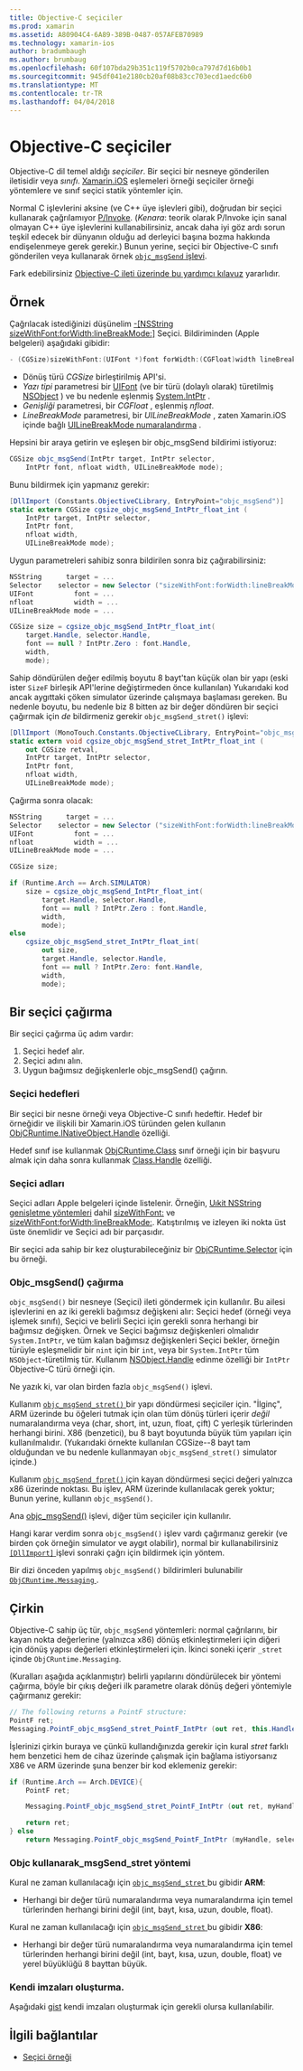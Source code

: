 ```yaml
---
title: Objective-C seçiciler
ms.prod: xamarin
ms.assetid: A80904C4-6A89-389B-0487-057AFEB70989
ms.technology: xamarin-ios
author: bradumbaugh
ms.author: brumbaug
ms.openlocfilehash: 60f107bda29b351c119f5702b0ca797d7d16b0b1
ms.sourcegitcommit: 945df041e2180cb20af08b83cc703ecd1aedc6b0
ms.translationtype: MT
ms.contentlocale: tr-TR
ms.lasthandoff: 04/04/2018
---
```

# <a name="objective-c-selectors"></a>Objective-C seçiciler

Objective-C dil temel aldığı *seçiciler*. Bir seçici bir nesneye gönderilen iletisidir veya *sınıfı*. [Xamarin.iOS](~/ios/internals/api-design/index.md) eşlemeleri örneği seçiciler örneği yöntemlere ve sınıf seçici statik yöntemler için.

Normal C işlevlerini aksine (ve C++ üye işlevleri gibi), doğrudan bir seçici kullanarak çağrılamıyor [P/Invoke](http://www.mono-project.com/docs/advanced/pinvoke/).
(*Kenara*: teorik olarak P/Invoke için sanal olmayan C++ üye işlevlerini kullanabilirsiniz, ancak daha iyi göz ardı sorun teşkil edecek bir dünyanın olduğu ad derleyici başına bozma hakkında endişelenmeye gerek gerekir.) Bunun yerine, seçici bir Objective-C sınıfı gönderilen veya kullanarak örnek [ `objc_msgSend` işlevi](http://developer.apple.com/mac/library/documentation/Cocoa/Reference/ObjCRuntimeRef/Reference/reference.html#//apple_ref/c/func/objc_msgSend).

Fark edebilirsiniz [Objective-C ileti üzerinde bu yardımcı kılavuz](http://developer.apple.com/iphone/library/documentation/cocoa/conceptual/ObjCRuntimeGuide/Articles/ocrtHowMessagingWorks.html) yararlıdır.

<a name="Example" />

## <a name="example"></a>Örnek

Çağrılacak istediğinizi düşünelim [-[NSString sizeWithFont:forWidth:lineBreakMode:]](http://developer.apple.com/iphone/library/documentation/UIKit/Reference/NSString_UIKit_Additions/Reference/Reference.html#//apple_ref/occ/instm/NSString/sizeWithFont:forWidth:lineBreakMode:) Seçici.
Bildiriminden (Apple belgeleri) aşağıdaki gibidir:

```csharp
- (CGSize)sizeWithFont:(UIFont *)font forWidth:(CGFloat)width lineBreakMode:(UILineBreakMode)lineBreakMode
```

-  Dönüş türü *CGSize* birleştirilmiş API'si.
-  *Yazı tipi* parametresi bir [UIFont](https://developer.xamarin.com/api/type/UIKit.UIFont/) (ve bir türü (dolaylı olarak) türetilmiş [NSObject](https://developer.xamarin.com/api/type/Foundation.NSObject/) ) ve bu nedenle eşlenmiş [System.IntPtr](https://developer.xamarin.com/api/type/System.IntPtr/) .
-  *Genişliği* parametresi, bir *CGFloat* , eşlenmiş *nfloat*.
-  *LineBreakMode* parametresi, bir *UILineBreakMode* , zaten Xamarin.iOS içinde bağlı [UILineBreakMode numaralandırma](https://developer.xamarin.com/api/type/UIKit.UILineBreakMode/) .


Hepsini bir araya getirin ve eşleşen bir objc_msgSend bildirimi istiyoruz:

```csharp
CGSize objc_msgSend(IntPtr target, IntPtr selector,
    IntPtr font, nfloat width, UILineBreakMode mode);
```

Bunu bildirmek için yapmanız gerekir:

```csharp
[DllImport (Constants.ObjectiveCLibrary, EntryPoint="objc_msgSend")]
static extern CGSize cgsize_objc_msgSend_IntPtr_float_int (
    IntPtr target, IntPtr selector,
    IntPtr font,
    nfloat width,
    UILineBreakMode mode);
```

Uygun parametreleri sahibiz sonra bildirilen sonra biz çağırabilirsiniz:

```csharp
NSString      target = ...
Selector    selector = new Selector ("sizeWithFont:forWidth:lineBreakMode:");
UIFont          font = ...
nfloat          width = ...
UILineBreakMode mode = ...

CGSize size = cgsize_objc_msgSend_IntPtr_float_int(
    target.Handle, selector.Handle,
    font == null ? IntPtr.Zero : font.Handle,
    width,
    mode);
```

Sahip döndürülen değer edilmiş boyutu 8 bayt'tan küçük olan bir yapı (eski ister `SizeF` birleşik API'lerine değiştirmeden önce kullanılan) Yukarıdaki kod ancak aygıttaki çöken simulator üzerinde çalışmaya başlaması gereken. Bu nedenle boyutu, bu nedenle biz 8 bitten az bir değer döndüren bir seçici çağırmak için *de* bildirmeniz gerekir `objc_msgSend_stret()` işlevi:

```csharp
[DllImport (MonoTouch.Constants.ObjectiveCLibrary, EntryPoint="objc_msgSend_stret")]
static extern void cgsize_objc_msgSend_stret_IntPtr_float_int (
    out CGSize retval,
    IntPtr target, IntPtr selector,
    IntPtr font,
    nfloat width,
    UILineBreakMode mode);
```

Çağırma sonra olacak:

```csharp
NSString      target = ...
Selector    selector = new Selector ("sizeWithFont:forWidth:lineBreakMode:");
UIFont          font = ...
nfloat          width = ...
UILineBreakMode mode = ...

CGSize size;

if (Runtime.Arch == Arch.SIMULATOR)
    size = cgsize_objc_msgSend_IntPtr_float_int(
        target.Handle, selector.Handle,
        font == null ? IntPtr.Zero : font.Handle,
        width,
        mode);
else
    cgsize_objc_msgSend_stret_IntPtr_float_int(
        out size,
        target.Handle, selector.Handle,
        font == null ? IntPtr.Zero: font.Handle,
        width,
        mode);
```


<a name="Invoking_a_Selector" />

## <a name="invoking-a-selector"></a>Bir seçici çağırma

Bir seçici çağırma üç adım vardır:

1.  Seçici hedef alır.
1.  Seçici adını alın.
1.  Uygun bağımsız değişkenlerle objc_msgSend() çağırın.


<a name="Selector_Targets" />

### <a name="selector-targets"></a>Seçici hedefleri

Bir seçici bir nesne örneği veya Objective-C sınıfı hedeftir. Hedef bir örneğidir ve ilişkili bir Xamarin.iOS türünden gelen kullanın [ObjCRuntime.INativeObject.Handle](https://developer.xamarin.com/api/property/ObjCRuntime.INativeObject.Handle/) özelliği.

Hedef sınıf ise kullanmak [ObjCRuntime.Class](https://developer.xamarin.com/api/type/ObjCRuntime.Class/) sınıf örneği için bir başvuru almak için daha sonra kullanmak [Class.Handle](https://developer.xamarin.com/api/property/ObjCRuntime.Class.Handle/) özelliği.


<a name="Selector_Names" />

### <a name="selector-names"></a>Seçici adları

Seçici adları Apple belgeleri içinde listelenir. Örneğin, [Uıkit NSString genişletme yöntemleri](http://developer.apple.com/iphone/library/documentation/UIKit/Reference/NSString_UIKit_Additions/Reference/Reference.html) dahil [sizeWithFont:](http://developer.apple.com/iphone/library/documentation/UIKit/Reference/NSString_UIKit_Additions/Reference/Reference.html#//apple_ref/occ/instm/NSString/sizeWithFont:) ve [sizeWithFont:forWidth:lineBreakMode:](http://developer.apple.com/iphone/library/documentation/UIKit/Reference/NSString_UIKit_Additions/Reference/Reference.html#//apple_ref/occ/instm/NSString/sizeWithFont:forWidth:lineBreakMode:). Katıştırılmış ve izleyen iki nokta üst üste önemlidir ve Seçici adı bir parçasıdır.

Bir seçici ada sahip bir kez oluşturabileceğiniz bir [ObjCRuntime.Selector](https://developer.xamarin.com/api/type/ObjCRuntime.Selector/) için bu örneği.


<a name="Calling_objc_msgSend()" />

### <a name="calling-objcmsgsend"></a>Objc_msgSend() çağırma

 `objc_msgSend()` bir nesneye (Seçici) ileti göndermek için kullanılır. Bu ailesi işlevlerini en az iki gerekli bağımsız değişkeni alır: Seçici hedef (örneği veya işlemek sınıfı), Seçici ve belirli Seçici için gerekli sonra herhangi bir bağımsız değişken. Örnek ve Seçici bağımsız değişkenleri olmalıdır `System.IntPtr`, ve tüm kalan bağımsız değişkenleri Seçici bekler, örneğin türüyle eşleşmelidir bir `nint` için bir `int`, veya bir `System.IntPtr` tüm `NSObject`-türetilmiş tür. Kullanım [NSObject.Handle](https://developer.xamarin.com/api/property/Foundation.NSObject.Handle/) edinme özelliği bir `IntPtr` Objective-C türü örneği için.

Ne yazık ki, var olan birden fazla `objc_msgSend()` işlevi.

Kullanım [ `objc_msgSend_stret()` ](http://developer.apple.com/mac/library/documentation/Cocoa/Reference/ObjCRuntimeRef/Reference/reference.html#//apple_ref/c/func/objc_msgSend_stret) bir yapı döndürmesi seçiciler için.
"İlginç", ARM üzerinde bu öğeleri tutmak için olan tüm dönüş türleri içerir *değil* numaralandırma veya (char, short, int, uzun, float, çift) C yerleşik türlerinden herhangi birini. X86 (benzetici), bu 8 bayt boyutunda büyük tüm yapıları için kullanılmalıdır. (Yukarıdaki örnekte kullanılan CGSize--8 bayt tam olduğundan ve bu nedenle kullanmayan `objc_msgSend_stret()` simulator içinde.)

Kullanım [ `objc_msgSend_fpret()` ](http://developer.apple.com/mac/library/documentation/Cocoa/Reference/ObjCRuntimeRef/Reference/reference.html#//apple_ref/c/func/objc_msgSend_fpret) için kayan döndürmesi seçici değeri yalnızca x86 üzerinde noktası. Bu işlev, ARM üzerinde kullanılacak gerek yoktur; Bunun yerine, kullanın `objc_msgSend()`.

Ana [objc_msgSend()](http://developer.apple.com/mac/library/documentation/Cocoa/Reference/ObjCRuntimeRef/Reference/reference.html#//apple_ref/c/func/objc_msgSend) işlevi, diğer tüm seçiciler için kullanılır.

Hangi karar verdim sonra `objc_msgSend()` işlev vardı çağırmanız gerekir (ve birden çok örneğin simulator ve aygıt olabilir), normal bir kullanabilirsiniz [ `[DllImport]` ](https://developer.xamarin.com/api/type/System.Runtime.InteropServices.DllImportAttribute/) işlevi sonraki çağrı için bildirmek için yöntem.

Bir dizi önceden yapılmış `objc_msgSend()` bildirimleri bulunabilir [ `ObjCRuntime.Messaging` ](https://developer.xamarin.com/api/type/ObjCRuntime.Messaging/).


<a name="ugly" />

## <a name="the-ugly"></a>Çirkin

Objective-C sahip üç tür, `objc_msgSend` yöntemleri: normal çağrılarını, bir kayan nokta değerlerine (yalnızca x86) dönüş etkinleştirmeleri için diğeri için dönüş yapısı değerleri etkinleştirmeleri için. İkinci soneki içerir `_stret` içinde `ObjCRuntime.Messaging`.

(Kuralları aşağıda açıklanmıştır) belirli yapılarını döndürülecek bir yöntemi çağırma, böyle bir çıkış değeri ilk parametre olarak dönüş değeri yöntemiyle çağırmanız gerekir:

```csharp
// The following returns a PointF structure:
PointF ret;
Messaging.PointF_objc_msgSend_stret_PointF_IntPtr (out ret, this.Handle, selConvertPointFromWindow.Handle, point, window.Handle);
```

İşlerinizi çirkin buraya ve çünkü kullandığınızda gerekir için kural _stret_ farklı hem benzetici hem de cihaz üzerinde çalışmak için bağlama istiyorsanız X86 ve ARM üzerinde şuna benzer bir kod eklemeniz gerekir:

```csharp
if (Runtime.Arch == Arch.DEVICE){
    PointF ret;

    Messaging.PointF_objc_msgSend_stret_PointF_IntPtr (out ret, myHandle, selector.Handle);

    return ret;
} else
    return Messaging.PointF_objc_msgSend_PointF_IntPtr (myHandle, selector.Handle);
```

### <a name="using-the-objcmsgsendstret-method"></a>Objc kullanarak\_msgSend\_stret yöntemi

Kural ne zaman kullanılacağı için [ `objc_msgSend_stret` ](http://developer.apple.com/mac/library/documentation/Cocoa/Reference/ObjCRuntimeRef/Reference/reference.html#//apple_ref/c/func/objc_msgSend_stret) bu gibidir **ARM**:

-  Herhangi bir değer türü numaralandırma veya numaralandırma için temel türlerinden herhangi birini değil (int, bayt, kısa, uzun, double, float).


Kural ne zaman kullanılacağı için [ `objc_msgSend_stret` ](http://developer.apple.com/mac/library/documentation/Cocoa/Reference/ObjCRuntimeRef/Reference/reference.html#//apple_ref/c/func/objc_msgSend_stret) bu gibidir **X86**:

-  Herhangi bir değer türü numaralandırma veya numaralandırma için temel türlerinden herhangi birini değil (int, bayt, kısa, uzun, double, float) ve yerel büyüklüğü 8 bayttan büyük.


### <a name="creating-your-own-signatures"></a>Kendi imzaları oluşturma.

Aşağıdaki [gist](https://gist.github.com/rolfbjarne/981b778a99425a6e630c) kendi imzaları oluşturmak için gerekli olursa kullanılabilir.



## <a name="related-links"></a>İlgili bağlantılar

- [Seçici örneği](https://developer.xamarin.com/samples/mac-ios/Objective-C/Selectors/)
